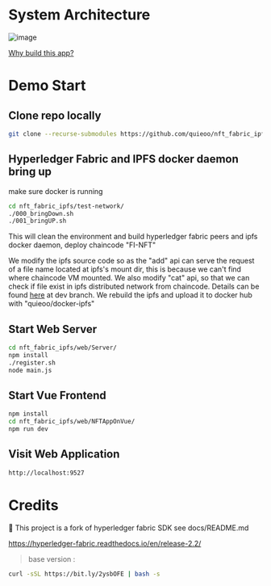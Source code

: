 [//]: # (SPDX-License-Identifier: CC-BY-4.0)

# System Architecture
![image](https://github.com/quieoo/nft_fabric_ipfs/blob/main/architecture/workflow2.png)

[Why build this app?](https://github.com/quieoo/nft_fabric_ipfs/blob/main/architecture/nft.pptx)
# Demo Start
## Clone repo locally
```bash
git clone --recurse-submodules https://github.com/quieoo/nft_fabric_ipfs.git
```
## Hyperledger Fabric and IPFS docker daemon bring up
make sure docker is running
```bash
cd nft_fabric_ipfs/test-network/
./000_bringDown.sh  
./001_bringUP.sh 
```

This will clean the environment and build hyperledger fabric peers and ipfs docker daemon, deploy chaincode "FI-NFT"

We modify the ipfs source code so as the "add" api can serve the request of a file name located at ipfs's mount dir, this is because we can't find where chaincode VM mounted.
We also modify "cat" api, so that we can check if file exist in ipfs distributed network from chaincode.
Details can be found [here](https://github.com/quieoo/go-ipfs.git) at dev branch.
We rebuild the ipfs and upload it to docker hub with "quieoo/docker-ipfs"
## Start Web Server
````bash
cd nft_fabric_ipfs/web/Server/
npm install
./register.sh
node main.js
````
## Start Vue Frontend
````bash
npm install
cd nft_fabric_ipfs/web/NFTAppOnVue/
npm run dev
````
## Visit Web Application
````bash
http://localhost:9527
````



# Credits
🙏 This project is a fork of hyperledger fabric SDK see docs/README.md

https://hyperledger-fabric.readthedocs.io/en/release-2.2/
> base version :
```bash
curl -sSL https://bit.ly/2ysbOFE | bash -s
```
